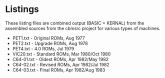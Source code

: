 # Listings
These listing files are combined output (BASIC + KERNAL) from the assembled sources from the cbmsrc project for various types of machines.

* PET1.txt - Original ROMs, Aug 1977
* PET2.txt - Upgrade ROMs, Aug 1978
* PET4.txt - 4.0 ROMs, Jul 1979
* VIC20.txt - Standard ROMs, Mar 1980/Oct 1980
* C64-01.txt - Oldest ROMs, Apr 1982/May 1982
* C64-02.txt - Revised ROMs, Apr 1982/Jul 1982
* C64-03.txt - Final ROMs, Apr 1982/Aug 1983
